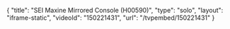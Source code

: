 {
    "title": "SEI Maxine Mirrored Console (H00590)",
    "type": "solo",
    "layout": "iframe-static",
    "videoId": "150221431",
    "url": "\/tvpembed\/150221431"
}